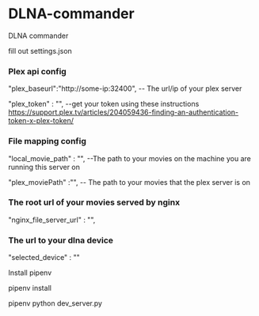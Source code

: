 # DLNA-commander

DLNA commander

fill out settings.json

### Plex api config

"plex_baseurl":"http://some-ip:32400", -- The url/ip of your plex server

"plex_token" : "", --get your token using these instructions https://support.plex.tv/articles/204059436-finding-an-authentication-token-x-plex-token/

### File mapping config

"local_movie_path" : "", --The path to your movies on the machine you are running this server on

"plex_moviePath" :"", -- The path to your movies that the plex server is on

### The root url of your movies served by nginx

"nginx_file_server_url" : "",

### The url to your dlna device

"selected_device" : ""

Install pipenv

pipenv install

pipenv python dev_server.py